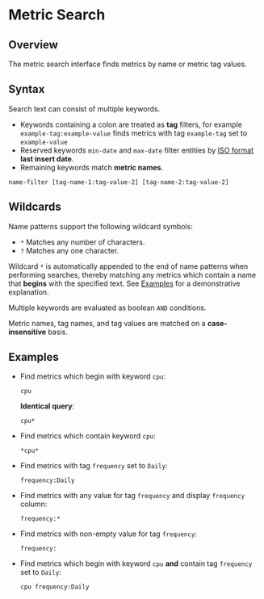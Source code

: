 # Metric Search

## Overview

The metric search interface finds metrics by name or metric tag values.

## Syntax

Search text can consist of multiple keywords.

* Keywords containing a colon are treated as **tag** filters, for example `example-tag:example-value` finds metrics with tag `example-tag` set to `example-value`
* Reserved keywords `min-date` and `max-date` filter entities by [ISO format](../shared/date-format.md) **last insert date**.
* Remaining keywords match **metric names**.

```ls
name-filter [tag-name-1:tag-value-2] [tag-name-2:tag-value-2]
```

## Wildcards

Name patterns support the following wildcard symbols:

* `*` Matches any number of characters.
* `?` Matches any one character.

Wildcard `*` is automatically appended to the end of name patterns when performing searches, thereby matching any metrics which contain a name that **begins** with the specified text. See [Examples](#examples) for a demonstrative explanation.

Multiple keywords are evaluated as boolean `AND` conditions.

Metric names, tag names, and tag values are matched on a  **case-insensitive** basis.

## Examples

* Find metrics which begin with keyword `cpu`:

  ```ls
  cpu
  ```

  **Identical query**:

  ```ls
  cpu*
  ```

* Find metrics which contain keyword `cpu`:

  ```ls
  *cpu*
  ```

* Find metrics with tag `frequency` set to `Daily`:

  ```ls
  frequency:Daily
  ```

* Find metrics with any value for tag `frequency` and display `frequency` column:

  ```ls
  frequency:*
  ```

* Find metrics with non-empty value for tag `frequency`:

  ```ls
  frequency:
  ```

* Find metrics which begin with keyword `cpu` **and** contain tag `frequency` set to `Daily`:

  ```ls
  cpu frequency:Daily
  ```
